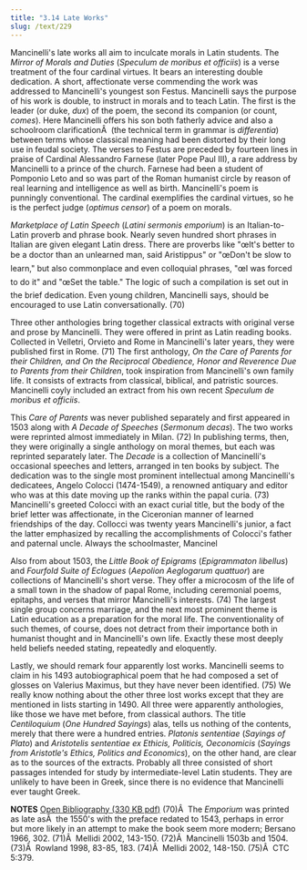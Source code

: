 ```yaml
---
title: "3.14 Late Works"
slug: /text/229
---
```

Mancinelli's late works all aim to inculcate morals in Latin students. The <em>Mirror of Morals and Duties</em> (<em>Speculum de moribus et officiis</em>) is a verse treatment of the four cardinal virtues. It bears an interesting double dedication. A short, affectionate verse commending the work was addressed to Mancinelli's youngest son Festus. Mancinelli says the purpose of his work is double, to instruct in morals and to teach Latin. The first is the leader (or duke, <em>dux</em>) of the poem, the second its companion (or count, <em>comes</em>). Here Mancinelli offers his son both fatherly advice and also a schoolroom clarificationÂ  (the technical term in grammar is <em>differentia</em>) between terms whose classical meaning had been distorted by their long use in feudal society. The verses to Festus are preceded by fourteen lines in praise of Cardinal Alessandro Farnese (later Pope Paul III), a rare address by Mancinelli to a prince of the church. Farnese had been a student of Pomponio Leto and so was part of the Roman humanist circle by reason of real learning and intelligence as well as birth. Mancinelli's poem is punningly conventional. The cardinal exemplifies the cardinal virtues, so he is the perfect judge (<em>optimus censor</em>) of a poem on morals.

<em>Marketplace of Latin Speech</em> (<em>Latini sermonis emporium</em>) is an Italian-to-Latin proverb and phrase book. Nearly seven hundred short phrases in Italian are given elegant Latin dress. There are proverbs like "œIt's better to be a doctor than an unlearned man, said Aristippus" or "œDon't be slow to learn," but also commonplace and even colloquial phrases, "œI was forced to do it" and "œSet the table." The logic of such a compilation is set out in the brief dedication. Even young children, Mancinelli says, should be encouraged to use Latin conversationally. (70)

Three other anthologies bring together classical extracts with original verse and prose by Mancinelli. They were offered in print as Latin reading books. Collected in Velletri, Orvieto and Rome in Mancinelli's later years, they were published first in Rome. (71) The first anthology, <em>On the Care of Parents for their Children, and On the Reciprocal Obedience, Honor and Reverence Due to Parents from their Children</em>, took inspiration from Mancinelli's own family life. It consists of extracts from classical, biblical, and patristic sources. Mancinelli coyly included an extract from his own recent <em>Speculum de moribus et officiis</em>.

This <em>Care of Parents</em> was never published separately and first appeared in 1503 along with <em>A Decade of Speeches</em> (<em>Sermonum decas</em>). The two works were reprinted almost immediately in Milan. (72) In publishing terms, then, they were originally a single anthology on moral themes, but each was reprinted separately later. The <em>Decade</em> is a collection of Mancinelli's occasional speeches and letters, arranged in ten books by subject. The dedication was to the single most prominent intellectual among Mancinelli's dedicatees, Angelo Colocci (1474-1549), a renowned antiquary and editor who was at this date moving up the ranks within the papal curia. (73) Mancinelli's greeted Colocci with an exact curial title, but the body of the brief letter was affectionate, in the Ciceronian manner of learned friendships of the day. Collocci was twenty years Mancinelli's junior, a fact the latter emphasized by recalling the accomplishments of Colocci's father and paternal uncle. Always the schoolmaster, Mancinel

Also from about 1503, the <em>Little Book of Epigrams</em> (<em>Epigrammaton libellus</em>) and <em>Fourfold Suite of Eclogues</em> (<em>Aepolion Aeglogarum quattuor</em>) are collections of Mancinelli's short verse. They offer a microcosm of the life of a small town in the shadow of papal Rome, including ceremonial poems, epitaphs, and verses that mirror Mancinelli's interests. (74) The largest single group concerns marriage, and the next most prominent theme is Latin education as a preparation for the moral life. The conventionality of such themes, of course, does not detract from their importance both in humanist thought and in Mancinelli's own life. Exactly these most deeply held beliefs needed stating, repeatedly and eloquently.

Lastly, we should remark four apparently lost works. Mancinelli seems to claim in his 1493 autobiographical poem that he had composed a set of glosses on Valerius Maximus, but they have never been identified. (75) We really know nothing about the other three lost works except that they are mentioned in lists starting in 1490. All three were apparently anthologies, like those we have met before, from classical authors. The title <em>Centiloquium</em> (<em>One Hundred Sayings</em>) alas, tells us nothing of the contents, merely that there were a hundred entries. <em>Platonis sententiae</em> (<em>Sayings of Plato</em>) and <em>Aristotelis sententiae ex Ethicis, Politicis, Oeconomicis</em> (<em>Sayings from Aristotle's Ethics, Politics and Economics</em>), on the other hand, are clear as to the sources of the extracts. Probably all three consisted of short passages intended for study by intermediate-level Latin students. They are unlikely to have been in Greek, since there is no evidence that Mancinelli ever taught Greek.

<strong>NOTES</strong>
<a href="http://www.humanismforsale.org/bibliography.pdf" target="new">Open Bibliography (330 KB pdf)</a>
(70)Â  The <em>Emporium</em> was printed as late asÂ  the 1550's with the preface redated to 1543, perhaps in error but more likely in an attempt to make the book seem more modern; Bersano 1966, 302.
(71)Â  Mellidi 2002, 143-150.
(72)Â  Mancinelli 1503b and 1504.
(73)Â  Rowland 1998, 83-85, 183.
(74)Â  Mellidi 2002, 148-150.
(75)Â  CTC 5:379.
